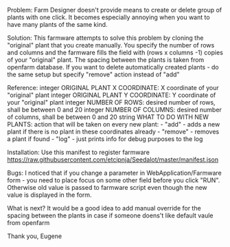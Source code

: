 Problem:
Farm Designer doesn't provide means to create or delete group of plants with one click.
It becomes especially annoying when you want to have many plants of the same kind.

Solution:
This farmware attempts to solve this problem by cloning the "original" plant that you create manually.
You specify the number of rows and columns and the farmware fills the field with (rows x columns -1) copies
of your "original" plant. The spacing between the plants is taken from openfarm database.
If you want to delete automatically created plants - do the same setup but specify "remove" action instead of "add"

Reference:
integer ORIGINAL PLANT X COORDINATE:    X coordinate of your "original" plant
integer ORIGINAL PLANT Y COORDINATE:    Y coordinate of your "original" plant
integer NUMBER OF ROWS:                 desired number of rows, shall be between 0 and 20
integer NUMBER OF COLUMNS:              desired number of columns, shall be between 0 and 20
string  WHAT TO DO WITH NEW PLANTS:     action that will be taken on every new plant:
                                        - "add"     - adds a new plant if there is no plant in these coordinates already
                                        - "remove"  - removes a plant if found
                                        - "log"     - just prints info for debug purposes to the log

Installation:
Use this manifest to register farmware
https://raw.githubusercontent.com/etcipnja/Seedalot/master/manifest.json

Bugs:
I noticed that if you change a parameter in WebApplication/Farmware form - you need to place focus on some other
field before you click "RUN". Otherwise old value is  passed to farmware script even though the new value
is displayed in the form.

What is next?
It would be a good idea to add manual override for the spacing between the plants in case if someone doens't like
default vaule from openfarm

Thank you,
Eugene

